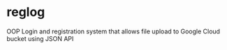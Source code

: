 # reglog
OOP Login and registration system that allows file upload to Google Cloud bucket using JSON API
